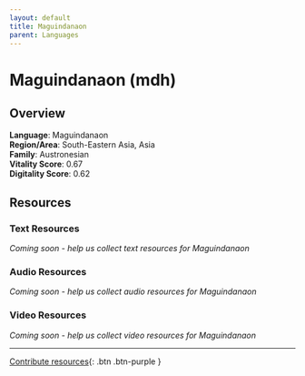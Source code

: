 ```yaml
---
layout: default
title: Maguindanaon
parent: Languages
---
```


# Maguindanaon (mdh)

## Overview

**Language**: Maguindanaon  
**Region/Area**: South-Eastern Asia, Asia  
**Family**: Austronesian  
**Vitality Score**: 0.67  
**Digitality Score**: 0.62  

## Resources

### Text Resources
*Coming soon - help us collect text resources for Maguindanaon*

### Audio Resources
*Coming soon - help us collect audio resources for Maguindanaon*

### Video Resources
*Coming soon - help us collect video resources for Maguindanaon*

---

[Contribute resources](https://fairtrain.github.io/){: .btn .btn-purple }
